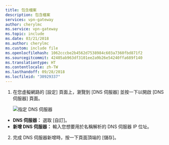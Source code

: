 ```yaml
---
title: 包含檔案
description: 包含檔案
services: vpn-gateway
author: cherylmc
ms.service: vpn-gateway
ms.topic: include
ms.date: 03/21/2018
ms.author: cherylmc
ms.custom: include file
ms.openlocfilehash: 1062cccbe2b4562d7538984c603a7360fbd871f2
ms.sourcegitcommit: 42405ab963df3101ee2a9b26e54240ffa689f140
ms.translationtype: HT
ms.contentlocale: zh-TW
ms.lasthandoff: 09/28/2018
ms.locfileid: "30929337"
---
```

1. 在您虛擬網路的 [設定] 頁面上，瀏覽到 [DNS 伺服器] 並按一下以開啟 [DNS 伺服器] 頁面。

    ![指定 DNS 伺服器](./media/vpn-gateway-add-dns-rm-portal-include/specify-dns-server.png "指定 DNS 伺服器")

  - **DNS 伺服器：** 選取 [自訂]。
  - **新增 DNS 伺服器：** 輸入您想要用於名稱解析的 DNS 伺服器 IP 位址。

2. 完成 DNS 伺服器新增時，按一下頁面頂端的 [儲存]。